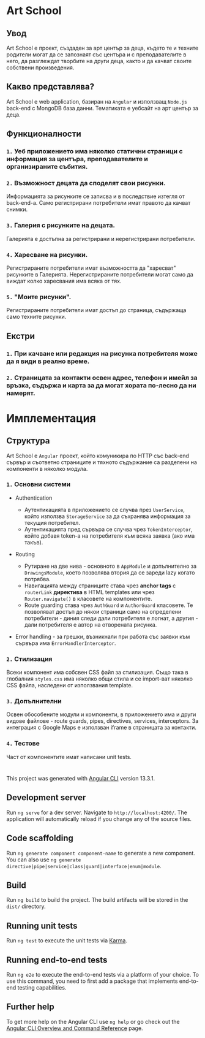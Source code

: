 # Art School

## Увод

Art School е проект, създаден за арт център за деца, където те и техните родители могат да се запознаят със центъра и с преподавателите в него, да разглеждат творбите на други деца, както и да качват своите собствени произведения.

## Какво представлява?

Art School е web application, базиран на `Angular` и използващ `Node.js` back-end с MongoDB база данни. Тематиката е уебсайт на арт център за деца.

## Функционалности

### `1.` Уеб приложението има няколко статични страници с информация за центъра, преподавателите и организираните събития.

### `2.` Възможност децата да споделят свои рисунки.
Информацията за рисунките се записва и в последствие изтегля от back-end-а. Само регистрирани потребители имат правото да качват снимки.

### `3.` Галерия с рисунките на децата.
Галерията е достъпна за регистрирани и нерегистрирани потребители.

### `4.` Харесване на рисунки.
Регистрираните потребители имат възможността да "харесват" рисунките в Галерията. Нерегистрираните потребители могат само да виждат колко харесвания има всяка от тях.

### `5.` "Моите рисунки".
Регистрираните потребители имат достъп до страница, съдържаща само техните рисунки.

## Екстри

### `1.` При качване или редакция на рисунка потребителя може да я види в реално време.

### `2.` Страницата за контакти освен адрес, телефон и имейл за връзка, съдържа и карта за да могат хората по-лесно да ни намерят.

#
# Имплементация

## Структура

Art School е `Angular` проект, който комуникира по HTTP със back-end сървър и съответно страниците и тяхното съдържание са разделени на компоненти в няколко модула.

### `1.` Основни системи
 - Authentication
    - Аутентикацията в приложението се случва през `UserService`, който използва `StorageService` за да съхранява информация за текущия потребител.
    - Аутентикацията пред сървъра се случва чрез `TokenInterceptor`, който добавя token-а на потребителя към всяка заявка (ако има такъв).

 - Routing
    - Рутиране на две нива - основното в `AppModule` и допълнително за `DrawingsModule`, което позволява втория да се зареди lazy когато потрябва.
    - Навигацията между страниците става чрез **anchor tags** с `routerLink` **директива** в HTML templates или чрез `Router.navigate()` в класовете на компонентите.
    - Route guarding става чрез `AuthGuard` и `AuthorGuard` класовете. Те позволяват достъп до някои страници само на определени потребители - диния следи дали потребителя е логнат, а другия - дали потребителя е автор на отворената рисунка.

 - Error handling - за грешки, възникнали при работа със заявки към сървъра има `ErrorHandlerInterceptor`.

### `2.` Стилизация
Всеки компонент има собсвен CSS файл за стилизация. Също така в глобалния `styles.css` има няколко общи стила и се import-ват няколко CSS файла, наследени от използвания template.

### `3.` Допълнителни
Освен обособените модули и компоненти, в приложението има и други видове файлове - route guards, pipes, directives, services, interceptors. За интеграция с Google Maps е използван iframe в страницата за контакти.

### `4.` Тестове
Част от компонентите имат написани unit tests.

#

This project was generated with [Angular CLI](https://github.com/angular/angular-cli) version 13.3.1.

## Development server

Run `ng serve` for a dev server. Navigate to `http://localhost:4200/`. The application will automatically reload if you change any of the source files.

## Code scaffolding

Run `ng generate component component-name` to generate a new component. You can also use `ng generate directive|pipe|service|class|guard|interface|enum|module`.

## Build

Run `ng build` to build the project. The build artifacts will be stored in the `dist/` directory.

## Running unit tests

Run `ng test` to execute the unit tests via [Karma](https://karma-runner.github.io).

## Running end-to-end tests

Run `ng e2e` to execute the end-to-end tests via a platform of your choice. To use this command, you need to first add a package that implements end-to-end testing capabilities.

## Further help

To get more help on the Angular CLI use `ng help` or go check out the [Angular CLI Overview and Command Reference](https://angular.io/cli) page.
